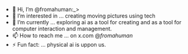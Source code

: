 - 👋 Hi, I’m @fromahuman:_> 
- 👀 I’m interested in ... creating moving pictures using tech
- 🌱 I’m currently ... exploring ai as a tool for creating and as a tool for computer interaction and management.
- 📫 How to reach me ... on x.com @_fromahuman_
- ⚡ Fun fact: ... physical ai is uppon us.

<!---
fromahuman/fromahuman is a ✨ special ✨ repository because its `README.md` (this file) appears on your GitHub profile.
You can click the Preview link to take a look at your changes.
--->
